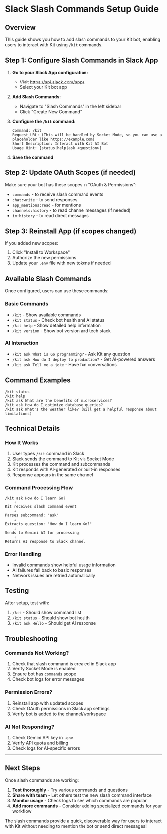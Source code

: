 # Slack Slash Commands Setup Guide

## Overview
This guide shows you how to add slash commands to your Kit bot, enabling users to interact with Kit using `/kit` commands.

## Step 1: Configure Slash Commands in Slack App

1. **Go to your Slack App configuration:**
   - Visit https://api.slack.com/apps
   - Select your Kit bot app

2. **Add Slash Commands:**
   - Navigate to "Slash Commands" in the left sidebar
   - Click "Create New Command"

3. **Configure the `/kit` command:**
   ```
   Command: /kit
   Request URL: (This will be handled by Socket Mode, so you can use a placeholder like https://example.com)
   Short Description: Interact with Kit AI Bot
   Usage Hint: [status|help|ask <question>]
   ```

4. **Save the command**

## Step 2: Update OAuth Scopes (if needed)

Make sure your bot has these scopes in "OAuth & Permissions":
- `commands` - to receive slash command events
- `chat:write` - to send responses
- `app_mentions:read` - for mentions
- `channels:history` - to read channel messages (if needed)
- `im:history` - to read direct messages

## Step 3: Reinstall App (if scopes changed)

If you added new scopes:
1. Click "Install to Workspace" 
2. Authorize the new permissions
3. Update your `.env` file with new tokens if needed

## Available Slash Commands

Once configured, users can use these commands:

### Basic Commands
- `/kit` - Show available commands
- `/kit status` - Check bot health and AI status
- `/kit help` - Show detailed help information
- `/kit version` - Show bot version and tech stack

### AI Interaction
- `/kit ask What is Go programming?` - Ask Kit any question
- `/kit ask How do I deploy to production?` - Get AI-powered answers
- `/kit ask Tell me a joke` - Have fun conversations

## Command Examples

```
/kit status
/kit help
/kit ask What are the benefits of microservices?
/kit ask How do I optimize database queries?
/kit ask What's the weather like? (will get a helpful response about limitations)
```

## Technical Details

### How It Works
1. User types `/kit` command in Slack
2. Slack sends the command to Kit via Socket Mode
3. Kit processes the command and subcommands
4. Kit responds with AI-generated or built-in responses
5. Response appears in the same channel

### Command Processing Flow
```
/kit ask How do I learn Go?
    ↓
Kit receives slash command event
    ↓
Parses subcommand: "ask"
    ↓
Extracts question: "How do I learn Go?"
    ↓
Sends to Gemini AI for processing
    ↓
Returns AI response to Slack channel
```

### Error Handling
- Invalid commands show helpful usage information
- AI failures fall back to basic responses
- Network issues are retried automatically

## Testing

After setup, test with:
1. `/kit` - Should show command list
2. `/kit status` - Should show bot health
3. `/kit ask Hello` - Should get AI response

## Troubleshooting

### Commands Not Working?
1. Check that slash command is created in Slack app
2. Verify Socket Mode is enabled
3. Ensure bot has `commands` scope
4. Check bot logs for error messages

### Permission Errors?
1. Reinstall app with updated scopes
2. Check OAuth permissions in Slack app settings
3. Verify bot is added to the channel/workspace

### AI Not Responding?
1. Check Gemini API key in `.env`
2. Verify API quota and billing
3. Check logs for AI-specific errors

---

## Next Steps

Once slash commands are working:
1. **Test thoroughly** - Try various commands and questions
2. **Share with team** - Let others test the new slash command interface
3. **Monitor usage** - Check logs to see which commands are popular
4. **Add more commands** - Consider adding specialized commands for your workflow

The slash commands provide a quick, discoverable way for users to interact with Kit without needing to mention the bot or send direct messages!
